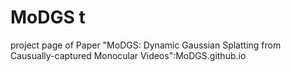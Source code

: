 # MoDGS t
project page of Paper "MoDGS: Dynamic Gaussian Splatting from Causually-captured
Monocular Videos":MoDGS.github.io

